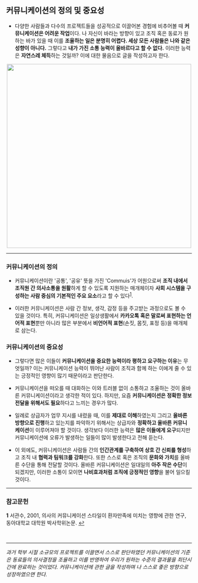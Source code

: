## 커뮤니케이션의 정의 및 중요성

* 다양한 사람들과 다수의 프로젝트들을 성공적으로 이끌어본 경험에 비추어볼 때 **커뮤니케이션은 어려운 작업**이다. 나 자신이 바라는 방향이 있고 조직 혹은 동료가 원하는 바가 있을 때 이를 **조율하는 일은 분명히 어렵다. 세상 모든 사람들은 나와 같은 성향이 아니다.** 그렇다고 **내가 가진 소통 능력이 올바르다고 할 수 없다.** 이러한 능력은 **자연스레 체득**하는 것일까? 이에 대한 물음으로 글을 작성하고자 한다.

<p align="center">
 <img src = "https://github.com/HaeChan-Jeon/communication/assets/146603024/62a16021-89a0-42b9-9819-ca62cf87fe57", height="500x", width="500px">
</p>

***

### 커뮤니케이션의 정의

* 커뮤니케이션이란 '공통', '공유' 뜻을 가진 'Commuis'가 어원으로써 **조직 내에서 조직원 간 의사소통을 원활**하게 할 수 있도록 지원하는 매개체이자 **사회 시스템을 구성하는 사람 중심의 기본적인 주요 요소**라고 할 수 있다<sup id="a1">[1](#footnote1)</sup>.

* 이러한 커뮤니케이션은 사람 간 정보, 생각, 감정 등을 주고받는 과정으로도 볼 수 있을 것이다. 특히, 커뮤니케이션은 일상생활에서 **카카오톡 혹은 말로써 표현하는 언어적 표현**뿐만 아니라 많은 부분에서 **비언어적 표현**(손짓, 몸짓, 표정 등)을 매개체로 삼는다.

### 커뮤니케이션의 중요성

* 그렇다면 많은 이들이 **커뮤니케이션을 중요한 능력이라 평하고 요구하는 이유**는 무엇일까? 이는 커뮤니케이션 능력이 뛰어난 사람이 조직과 함께 하는 이에게 줄 수 있는 긍정적인 영향이 많기 때문이라고 판단한다.

* 커뮤니케이션을 떠오를 때 대화하는 이와 트러블 없이 소통하고 조율하는 것이 올바른 커뮤니케이션이라고 생각한 적이 있다. 하지만, 요즘 **커뮤니케이션은 정확한 정보 전달을 위해서도 필요**하다고 느끼는 경우가 많다.

* 일례로 상급자가 업무 지시를 내렸을 때, 이를 **제대로 이해**하였는지 그리고 **올바른 방향으로 진행**하고 있는지를 파악하기 위해서는 상급자와 **정확하고 올바른 커뮤니케이션**이 이루어져야 할 것이다. 생각보다 이러한 능력은 **많은 이들에게 요구**되지만 커뮤니케이션에 오류가 발생하는 일들이 많이 발생한다고 전해 듣는다.

* 이 외에도, 커뮤니케이션은 사람들 간의 **인간관계를 구축하여 상호 간 신뢰를 형성**하고 조직 내 **협력과 팀워크를 강화**한다. 또한 스스로 혹은 조직의 **문화와 가치**를 올바른 수단을 통해 전달할 것이다. 올바른 커뮤니케이션은 일대일의 **아주 작은 수단**이 되겠지만, 이러한 소통이 모이면 **나비효과처럼 조직에 긍정적인 영향**을 불어 일으킬 것이다.

***

### 참고문헌

<b id="footnote1">1</b> 서관수, 2001, 의사의 커뮤니케이션 스타일이 환자만족에 미치는 영향에 관한 연구, 동아대학교 대학원 박사학위논문. [↩](#a1)

<br>

***

*과거 학부 시절 소규모의 프로젝트를 이끌면서 스스로 판단하였던 커뮤니케이션의 기준은 동료들의 의사결정을 조율하고 이를 반영하여 우리가 원하는 수준의 결과물을 최단시간에 완료하는 것이었다. 커뮤니케이션에 관한 글을 작성하며 나 스스로 좋은 방향으로 성장하였으면 한다.*

